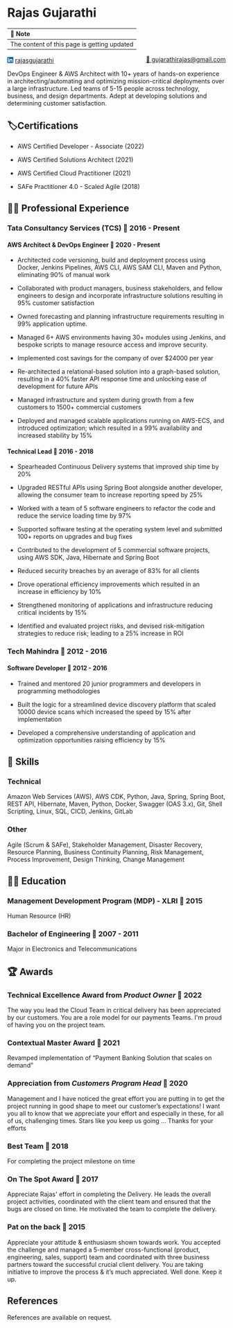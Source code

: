 # Rajas Gujarathi

|  👷 Note                                   |
|:--------------------------------------------|
| The content of this page is getting updated |

<div style="text-align: left">
    <picture>
        <img style="vertical-align:middle" alt="LinkedIn-Logo" src="assets/images/In-Blue-14.png">
        <a style="vertical-align:middle" target="_blank" href="https://www.linkedin.com/in/rajasgujarathi/"> rajasgujarathi</a>
    </picture>
    <a style="float:right" href = "mailto: gujarathirajas@gmail.com"> 📧 gujarathirajas@gmail.com </a>
</div>

DevOps Engineer & AWS Architect with 10+ years of hands-on experience in architecting/automating and optimizing mission-critical deployments over a large infrastructure. Led teams of 5-15 people across technology, business, and design departments. Adept at developing solutions and determining customer satisfaction.

## 🏷️Certifications

* AWS Certified Developer - Associate (2022)

* AWS Certified Solutions Architect (2021)

* AWS Certified Cloud Practitioner (2021)

* SAFe Practitioner 4.0 - Scaled Agile (2018)

## 🧑‍💻 Professional Experience

### Tata Consultancy Services (TCS) 📆 2016 - Present

#### AWS Architect & DevOps Engineer 📆 2020 - Present

* Architected code versioning, build and deployment process using Docker, Jenkins Pipelines, AWS CLI, AWS SAM CLI, Maven and Python, eliminating 90% of manual work

* Collaborated with product managers, business stakeholders, and fellow engineers to design and incorporate infrastructure solutions resulting in 95% customer satisfaction

* Owned forecasting and planning infrastructure requirements resulting in 99% application uptime.

* Managed 6+ AWS environments having 30+ modules using Jenkins, and bespoke scripts to manage resource access and improve security.

* Implemented cost savings for the company of over $24000 per year

* Re-architected a relational-based solution into a graph-based solution, resulting in a 40% faster API response time and unlocking ease of development for future APIs

* Managed infrastructure and system during growth from a few customers to 1500+ commercial customers

* Deployed and managed scalable applications running on AWS-ECS, and introduced optimization; which resulted in a 99% availability and increased stability by 15%

#### Technical Lead 📆 2016 - 2018

* Spearheaded Continuous Delivery systems that improved ship time by 20%

* Upgraded RESTful APIs using Spring Boot alongside another developer, allowing the consumer team to increase reporting speed by 25%

* Worked with a team of 5 software engineers to refactor the code and reduce the service loading time by 97%

* Supported software testing at the operating system level and submitted 100+ reports on upgrades and bug fixes

* Contributed to the development of 5 commercial software projects, using AWS SDK, Java, Hibernate and Spring Boot

* Reduced security breaches by an average of 83% for all clients

* Drove operational efficiency improvements which resulted in an increase in efficiency by 10%

* Strengthened monitoring of applications and infrastructure reducing critical incidents by 15%

* Identified and evaluated project risks, and devised risk-mitigation strategies to reduce risk; leading to a 25% increase in ROI

### Tech Mahindra 📆 2012 - 2016

#### Software Developer 📆 2012 - 2016

* Trained and mentored 20 junior programmers and developers in programming methodologies

* Built the logic for a streamlined device discovery platform that scaled 10000 device scans which increased the speed by 15% after implementation

* Developed a comprehensive understanding of application and optimization opportunities raising efficiency by 15%

## 🤹 Skills

### Technical

Amazon Web Services (AWS), AWS CDK, Python, Java, Spring, Spring Boot, REST API, Hibernate, Maven, Python, Docker, Swagger (OAS 3.x), Git, Shell Scripting, Linux, SQL, CICD, Jenkins, GitLab

### Other

Agile (Scrum & SAFe), Stakeholder Management, Disaster Recovery, Resource Planning, Business Continuity Planning, Risk Management, Process Improvement, Design Thinking, Change Management

## 🧑‍🎓 Education

### Management Development Program (MDP) - XLRI 📆 2015

Human Resource (HR)

### Bachelor of Engineering 📆 2007 - 2011

Major in Electronics and Telecommunications

## 🏆 Awards

### Technical Excellence Award from _Product Owner_ 📆 2022

The way you lead the Cloud Team in critical delivery has been appreciated by our customers. You are a role model for our payments Teams. I'm proud of having you on the project team.

### Contextual Master Award 📆 2021

Revamped implementation of “Payment Banking Solution that scales on demand”

### Appreciation from _Customers Program Head_ 📆 2020

Management and I have noticed the great effort you are putting in to get the project running in good
shape to meet our customer’s expectations! I want you all to know that we appreciate your effort and
especially in these, for all of us, challenging times. Stars like you keep us going … Thanks for your efforts

### Best Team 📆 2018

For completing the project milestone on time

### On The Spot Award 📆 2017

Appreciate Rajas' effort in completing the Delivery. He leads the overall project activities, coordinated with the client team and ensured that the bugs are closed on time. He motivated the team to complete the delivery.

### Pat on the back 📆 2015

Appreciate your attitude & enthusiasm shown towards work. You accepted the challenge and managed a
5-member cross-functional (product, engineering, sales, support) team and coordinated with three
business partners toward the successful crucial client delivery. You are taking initiative to improve the
process & it’s much appreciated. Well done. Keep it up.

## References

References are available on request.
